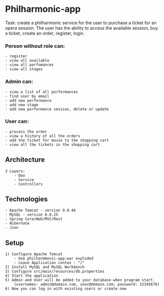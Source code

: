 # Philharmonic-app

Task: create a philharmonic service  for the user to purchase a ticket for an opera session.
The user has the ability to access the available session, buy a ticket, create an order, register, login.

### Person without role can: 
    - register 
    - view all available
    - view all perfomances
    - view all stages

### Admin can: 
    - view a list of all performances
    - find user by email
    - add new performance
    - add new stage
    - add new performance session, delete or update

### User can: 
    - process the order
    - view a history of all the orders
    - add the ticket for movie to the shopping cart
    - view all the tickets in the shopping cart

## Architecture 
    3 Layers:
        - Dao 
        - Service 
        - Controllers 

## Technologies
    - Apache Tomcat - version 9.0.46
    - MySQL - version 8.0.25
    - Spring Core/Web/MVC/Rest
    - Hibernate
    - Json

## Setup
    1) Configure Apache Tomcat
        - Use philharmmonic-app:war exploded
        - Leave Application contex : "/"
    2) Install MySQL and MySQL Workbench
    3) Configure src/main/resources/db.properties 
    4) Start the application
    5) Admin and User will be added to your database when program start. 
        (usernames: admin@domain.com, user@domain.com; password: 12345678) 
    6) Now you can log in with existing users or create new